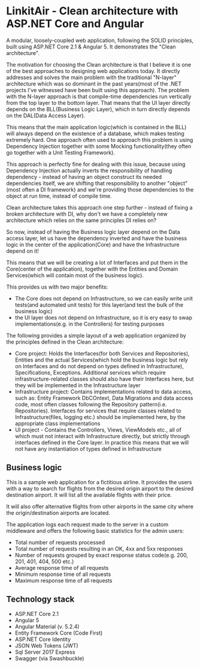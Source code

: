 # LinkitAir - Clean architecture with ASP.NET Core and Angular

A modular, loosely-coupled web application, following the SOLID principles, built using ASP.NET Core 2.1 & Angular 5. It demonstrates the "Clean architecture".

The motivation for choosing the Clean architecture is that I believe it is one of the best approaches to designing web applications today. It directly addresses and solves the main problem with the traditional "N-layer" architecture which was so dominant in the past years(most of the .NET projects I've witnessed have been built using this approach). The problem with the N-layer approach is that compile-time dependencies run vertically from the top layer to the bottom layer. That means that the UI layer directly depends on the BLL(Business Logic Layer), which in turn directly depends on the DAL(Data Access Layer).

This means that the main application logic(which is contained in the BLL) will always depend on the existence of a database, which makes testing extremely hard. One approach often used to approach this problem is using Dependency Injection together with some Mocking functionality(they often go together with a Unit Testing Framework). 

This approach is perfectly fine for dealing with this issue, because using Dependency Injection actually inverts the responsibility of handling dependency - instead of having an object construct its needed dependencies itself, we are shifting that responsibility to another "object"(most often a DI framework) and we're providing those dependencies to the object at run time, instead of compile time. 

Clean architecture takes this approach one step further - instead of fixing a broken architecture with DI, why don't we have a completely new architecture which relies on the same principles DI relies on? 

So now, instead of having the Business logic layer depend on the Data access layer, let us have the dependency inverted and have the business logic in the center of the application(Core) and have the Infrastructure depend on it! 

This means that we will be creating a lot of Interfaces and put them in the Core(center of the application), together with the Entities and Domain Services(which will contain most of the business logic).

This provides us with two major benefits:

* The Core does not depend on Infrastructure, so we can easily write unit tests(and automated unit tests) for this layer(and test the bulk of the business logic)
* the UI layer does not depend on Infrastructure, so it is ery easy to swap implementations(e.g. in the Controllers) for testing purposes

The following provides a simple layout of a web application organized by the principles defined in the Clean architecture:

* Core project: Holds the Interfaces(for both Services and Repositories), Entities and the actual Services(which hold the business logic but rely on Interfaces and do not depend on types defined in Infrastructure), Specifications, Exceptions. Additional services which require infrastructure-related classes should also have their Interfaces here, but they will be implemented in the Infrastructure layer
* Infrastructure project: Contains implementations related to data access, such as: Entity Framework DbCOntext, Data Migrations and data access code, most often classes following the Repository pattern(i.e. Repositories). Interfaces for services that require classes related to Infrastructure(files, logging etc.) should be implemented here, by the appropriate class implementations
* UI project - Contains the Controllers, Views, ViewModels etc., all of which must not interact with Infrastructure directly, but strictly through interfaces defined in the Core layer. In practice this means that we will not have any instantiation of types defined in Infrastructure

## Business logic

This is a sample web application for a fictitious airline. It provides the users with a way to search for flights from the desired origin airport to the desired destination airport. It will list all the available flights with their price.

It will also offer alternative flights from other airports in the same city where the origin/destination airports are located.

The application logs each request made to the server in a custom middleware and offers the following basic statistics for the admin users:

* Total number of requests processed
* Total number of requests resulting in an OK, 4xx and 5xx responses
* Number of requests grouped by exact response status code(e.g. 200, 201, 401, 404, 500 etc.)
* Average response time of all requests 
* Minimum response time of all requests
* Maximum response time of all requests

## Technology stack

* ASP.NET Core 2.1
* Angular 5
* Angular Material (v. 5.2.4)
* Entity Framework Core (Code First)
* ASP.NET Core Identity
* JSON Web Tokens (JWT)
* Sql Server 2017 Express
* Swagger (via Swashbuckle)
